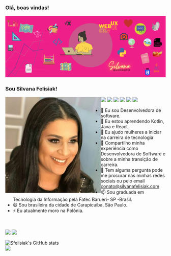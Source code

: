 ### Olá, boas vindas!

![imagem-capa-git](web.png)
### Sou Silvana Felisiak! 
<img width="300px" align="left" src="https://github.com/sfelisiak/sfelisiak/blob/main/profile-1-300x300.jpg" />


  
<a href="#"><img border="0" src="https://img.shields.io/badge/Python-3776AB?style=for-the-badge&logo=python&logoColor=white" /></a>
<a href="#"><img border="0" src="https://img.shields.io/badge/HTML-239120?style=for-the-badge&logo=html5&logoColor=white" /></a>
<a href="#"><img border="0" src="https://img.shields.io/badge/CSS3-1572B6?style=for-the-badge&logo=css3&logoColor=white" /></a>
<a href="#"><img border="0" src="https://img.shields.io/badge/React-20232A?style=for-the-badge&logo=react&logoColor=61DAFB" /></a>
<a href="#"><img border="0" src="https://img.shields.io/badge/JavaScript-F7DF1E?style=for-the-badge&logo=javascript&logoColor=black" /></a>
<a href="#"><img border="0" src="https://img.shields.io/badge/PHP-777BB4?style=for-the-badge&logo=php&logoColor=white" /></a>
  




- 🔭 Eu sou Desenvolvedora de software.
- 🌱 Eu estou aprendendo Kotlin, Java e React.
- 👯 Eu ajudo mulheres a iniciar na carreira de tecnologia 
- 🤔 Compartilho minha experiência como Desenvolvedora de Software e sobre a minha transição de carreira.
- 💬 Tem alguma pergunta pode me procurar nas minhas redes sociais ou pelo email conato@silvanafelisiak.com
- 📫 Sou graduada em Tecnologia da Informação pela Fatec Barueri- SP -Brasil.
- 😄 Sou brasileira da cidade de Carapicuiba, São Paulo.
- ⚡ Eu atualmente moro na Polônia. 
<br>
<p>
<div>

  

<a href="https://www.instagram.com/asprogramadoras/"><img border="0" src="https://img.shields.io/badge/Instagram-E4405F?style=for-the-badge&logo=instagram&logoColor=white" /></a>
<a href="https://www.youtube.com/@silvanafelisiak"><img border="0" src="https://img.shields.io/badge/YouTube-FF0000?style=for-the-badge&logo=youtube&logoColor=white"/></a>
  </div>

              
<!--
**sfelisiak/sfelisiak** is a ✨ _special_ ✨ repository because its `README.md` (this file) appears on your GitHub profile.

Here are some ideas to get you started:

- 🔭 I’m currently working on ...
- 🌱 I’m currently learning ...
- 👯 I’m looking to collaborate on ...
- 🤔 I’m looking for help with ...
- 💬 Ask me about ...
- 📫 How to reach me: ...
- 😄 Pronouns: ...
- ⚡ Fun fact: ...
-->
![Sfelisiak's GitHub stats](https://github-readme-stats.vercel.app/api?username=sfelisiak&show_icons=true&theme=outrun)
<img width="400px" align="left" src="https://github-readme-stats.vercel.app/api/top-langs/?username=sfelisiak&hide=html&layout=compact&theme=outrun" />






